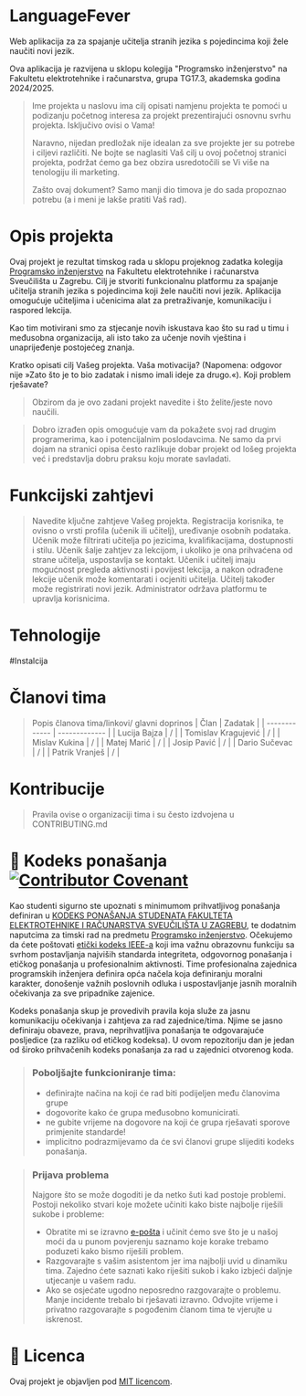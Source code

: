 # LanguageFever

Web aplikacija za za spajanje učitelja stranih jezika s pojedincima koji žele naučiti novi jezik.

Ova aplikacija je razvijena u sklopu kolegija "Programsko inženjerstvo" na Fakultetu elektrotehnike i računarstva, grupa TG17.3, akademska godina 2024/2025.

> Ime projekta u naslovu ima cilj opisati namjenu projekta te pomoći u podizanju početnog interesa za projekt prezentirajući osnovnu svrhu projekta.
> Isključivo ovisi o Vama!
> 
> Naravno, nijedan predložak nije idealan za sve projekte jer su potrebe i ciljevi različiti. Ne bojte se naglasiti Vaš cilj u ovoj početnoj stranici projekta, podržat ćemo ga bez obzira usredotočili se Vi više na tenologiju ili marketing.
> 
> Zašto ovaj dokument? Samo manji dio timova je do sada propoznao potrebu (a i meni je lakše pratiti Vaš rad).  

# Opis projekta
Ovaj projekt je rezultat timskog rada u sklopu projeknog zadatka kolegija [Programsko inženjerstvo](https://www.fer.unizg.hr/predmet/proinz) na Fakultetu elektrotehnike i računarstva Sveučilišta u Zagrebu. 
Cilj je	stvoriti funkcionalnu	platformu	za spajanje	učitelja stranih	jezika	s	pojedincima	koji	žele	naučiti	novi	jezik. Aplikacija omogućuje učiteljima	i	učenicima alat	za	pretraživanje,	komunikaciju i	raspored lekcija.

Kao tim motivirani smo za stjecanje novih iskustava kao što su rad u timu i međusobna organizacija, ali isto tako za učenje novih vještina i unaprijeđenje postojećeg znanja.

Kratko opisati cilj Vašeg projekta. Vaša motivacija?  (Napomena: odgovor nije »Zato što je to bio zadatak i nismo imali ideje za drugo.«). Koji problem rješavate?
> Obzirom da je ovo zadani projekt navedite i što želite/jeste novo  naučili.

> Dobro izrađen opis omogućuje vam da pokažete svoj rad drugim programerima, kao i potencijalnim poslodavcima. Ne samo da prvi dojam na stranici opisa često razlikuje dobar projekt od lošeg projekta već i predstavlja dobru praksu koju morate savladati.

# Funkcijski zahtjevi
> Navedite ključne zahtjeve Vašeg projekta.
Registracija korisnika, te ovisno o vrsti profila (učenik ili učitelj), uređivanje osobnih podataka. 
Učenik može filtrirati učitelja po jezicima, kvalifikacijama, dostupnosti i stilu. Učenik šalje zahtjev za lekcijom, i ukoliko je ona prihvaćena od strane učitelja, uspostavlja se kontakt.
Učenik i učitelj imaju mogućnost pregleda aktivnosti i povijest lekcija, a nakon odrađene  lekcije učenik može komentarati i ocjeniti učitelja. Učitelj također može registrirati novi jezik.
Administrator održava platformu te upravlja korisnicima.

# Tehnologije

#Instalcija
# Članovi tima 
> Popis članova tima/linkovi/ glavni doprinos
> |     Član      |     Zadatak   |
> | ------------- | ------------- |
> | Lucija Bajza  | / |
> | Tomislav Kragujević | / |
> | Mislav Kukina   | / |
> | Matej Marić   | / |
> | Josip Pavić  | / |
> | Dario Sučevac   | / |
> | Patrik Vranješ | / |
> 

# Kontribucije
>Pravila ovise o organizaciji tima i su često izdvojena u CONTRIBUTING.md



# 📝 Kodeks ponašanja [![Contributor Covenant](https://img.shields.io/badge/Contributor%20Covenant-2.1-4baaaa.svg)](CODE_OF_CONDUCT.md)
Kao studenti sigurno ste upoznati s minimumom prihvatljivog ponašanja definiran u [KODEKS PONAŠANJA STUDENATA FAKULTETA ELEKTROTEHNIKE I RAČUNARSTVA SVEUČILIŠTA U ZAGREBU](https://www.fer.hr/_download/repository/Kodeks_ponasanja_studenata_FER-a_procisceni_tekst_2016%5B1%5D.pdf), te dodatnim naputcima za timski rad na predmetu [Programsko inženjerstvo](https://wwww.fer.hr).
Očekujemo da ćete poštovati [etički kodeks IEEE-a](https://www.ieee.org/about/corporate/governance/p7-8.html) koji ima važnu obrazovnu funkciju sa svrhom postavljanja najviših standarda integriteta, odgovornog ponašanja i etičkog ponašanja u profesionalnim aktivnosti. Time profesionalna zajednica programskih inženjera definira opća načela koja definiranju  moralni karakter, donošenje važnih poslovnih odluka i uspostavljanje jasnih moralnih očekivanja za sve pripadnike zajenice.

Kodeks ponašanja skup je provedivih pravila koja služe za jasnu komunikaciju očekivanja i zahtjeva za rad zajednice/tima. Njime se jasno definiraju obaveze, prava, neprihvatljiva ponašanja te  odgovarajuće posljedice (za razliku od etičkog kodeksa). U ovom repozitoriju dan je jedan od široko prihvačenih kodeks ponašanja za rad u zajednici otvorenog koda.
>### Poboljšajte funkcioniranje tima:
>* definirajte načina na koji će rad biti podijeljen među članovima grupe
>* dogovorite kako će grupa međusobno komunicirati.
>* ne gubite vrijeme na dogovore na koji će grupa rješavati sporove primjenite standarde!
>* implicitno podrazmijevamo da će svi članovi grupe slijediti kodeks ponašanja.
 
>###  Prijava problema
>Najgore što se može dogoditi je da netko šuti kad postoje problemi. Postoji nekoliko stvari koje možete učiniti kako biste najbolje riješili sukobe i probleme:
>* Obratite mi se izravno [e-pošta](mailto:vlado.sruk@fer.hr) i  učinit ćemo sve što je u našoj moći da u punom povjerenju saznamo koje korake trebamo poduzeti kako bismo riješili problem.
>* Razgovarajte s vašim asistentom jer ima najbolji uvid u dinamiku tima. Zajedno ćete saznati kako riješiti sukob i kako izbjeći daljnje utjecanje u vašem radu.
>* Ako se osjećate ugodno neposredno razgovarajte o problemu. Manje incidente trebalo bi rješavati izravno. Odvojite vrijeme i privatno razgovarajte s pogođenim članom tima te vjerujte u iskrenost.

# 📝 Licenca
Ovaj projekt je objavljen pod [MIT licencom](https://github.com/Progici/ucenje-stranih-jezika/blob/master/LICENSE).
